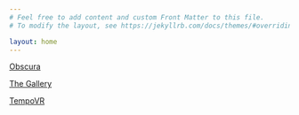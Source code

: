```yaml
---
# Feel free to add content and custom Front Matter to this file.
# To modify the layout, see https://jekyllrb.com/docs/themes/#overriding-theme-defaults

layout: home
---
```

[Obscura](https://github.com/TMMorrow/obscura)

[The Gallery](https://github.com/TMMorrow/The-Gallery)

[TempoVR](https://github.com/TMMorrow/TempoVR)